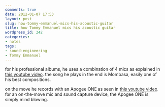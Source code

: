 ```yaml
---
comments: true
date: 2012-01-07 17:53
layout: post
slug: how-tommy-emmanuel-mics-his-acoustic-guitar
title: how Tommy Emmanuel mics his acoustic guitar
wordpress_id: 242
categories:
- notes
tags:
- sound-engineering
- Tommy Emmanuel
---
```


for his professional albums, he uses a combination of 4 mics as explained in [this youtube video](http://www.youtube.com/watch?v=r1KI8JQEzz4). the song he plays in the end is Mombasa, easily one of his best compositions.

on the move he records with an Apogee ONE as seen in [this youtube video](http://www.youtube.com/watch?v=tEHnMuq8F-0). for an on-the-move mic and sound capture device, the Apogee ONE is simply mind blowing.
